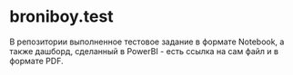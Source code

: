 # broniboy.test
В репозитории выполненное тестовое задание в формате Notebook, а также дашборд, сделанный в PowerBI - есть ссылка на сам файл и в формате PDF.
